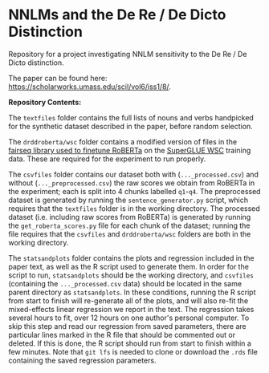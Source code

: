 # NNLMs and the De Re / De Dicto Distinction
Repository for a project investigating NNLM sensitivity to the De Re / De Dicto distinction.

The paper can be found here: https://scholarworks.umass.edu/scil/vol6/iss1/8/.

**Repository Contents:**

The `textfiles` folder contains the full lists of nouns and verbs handpicked for the synthetic dataset described in the paper, before random selection. 

The `drddroberta/wsc` folder contains a modified version of files in the [fairseq library used to finetune RoBERTa](https://github.com/facebookresearch/fairseq/tree/main/examples/roberta/wsc) on the [SuperGLUE WSC](https://super.gluebenchmark.com/) training data. These are required for the experiment to run properly.

The `csvfiles` folder contains our dataset both with (`..._processed.csv`) and without (`..._preprocessed.csv`) the raw scores we obtain from RoBERTa in the experiment; each is split into 4 chunks labelled `q1`-`q4`. The preprocessed dataset is generated by running the `sentence_generator.py` script, which requires that the `textfiles` folder is in the working directory. The processed dataset (i.e. including raw scores from RoBERTa) is generated by running the `get_roberta_scores.py` file for each chunk of the dataset; running the file requires that the `csvfiles` and `drddroberta/wsc` folders are both in the working directory.

The `statsandplots` folder contains the plots and regression included in the paper text, as well as the R script used to generate them. In order for the script to run, `statsandplots` should be the working directory, and `csvfiles` (containing the `..._processed.csv` data) should be located in the same parent directory as `statsandplots`. In these conditions, running the R script from start to finish will re-generate all of the plots, and will also re-fit the mixed-effects linear regression we report in the text. The regression takes several hours to fit, over 12 hours on one author's personal computer. To skip this step and read our regression from saved parameters, there are particular lines marked in the R file that should be commented out or deleted. If this is done, the R script should run from start to finish within a few minutes. Note that `git lfs` is needed to clone or download the `.rds` file containing the saved regression parameters.
